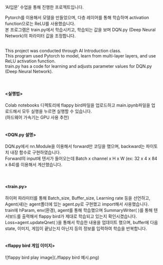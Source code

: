 ‘AI입문’ 수업을 통해 진행한 프로젝트입니다.

Pytorch를 이용해서 모델을 만들었으며, 다층 레이어를 통해 학습하며 activation function으로는 ReLU를 사용했습니다.<br>
본 프로그램은 train.py에서 학습시키고, 학습되는 값을 보며 DQN.py (Deep Neural Network)의 파라미터 값을 조정합니다.
<br><br>

This project was conducted through AI Introduction class.<br>
This program used Pytorch to model, learn from multi-layer layers, and use ReLU activation function.<br>
train.py has a code for learning and adjusts parameter values for DQN.py (Deep Neural Network).
<br><br><br>


#### <실행법>
Colab notebooks 디렉토리에 flappy bird파일을 업로드하고 main.ipynb파일을 업로드해서 모두 실행을 누르면 실행할 수 있습니다.<br>
(하드웨어 가속기는 GPU 사용 추천)
<br><br>

#### <DQN.py 설명>
DQN.py에서 nn.Module을 이용해서 forward만 코딩을 했으며, backward는 파이토치 내장 함수로 구현하였습니다.<br>
Forward의 input에 텐서가 들어오는데 Batch x channel x H x W (ex: 32 x 4 x 84 x 84)를 이용해서 계산했습니다.<br>
<br><br>

#### <train.py>
하이퍼 파라미터를 통해 Batch_size, Buffer_size, Learning rate 등을 선언하고, Agent(새)는 agent폴더에 있는 agent.py로 구현했고 import해서 사용했습니다.<br> train에 hParam, env(환경), agent를 통해 학습했으며 SummaryWriter( )를 통해 텐서보드를 출력해서 flappy bird가 제대로 학습되고 있는지 확인시켰습니다.<br> Loss=agent.updateQnet( )을 통해서 학습한 내용을 업데이트 했으며, buffer에 다음 state, 이미지, 게임이 끝났는지 아닌지 등의 정보를 입력하여 학습을 반복합니다.
<br><br>

#### <flappy bird 게임 이미지>
![flappy bird play image](./flappy bird 예시.png)
